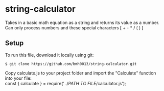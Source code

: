 # string-calculator

Takes in a basic math equation as a string and returns its value as a number.<br/>
Can only process numbers and these special characters [ +  -  *  /  (  ) ]

## Setup
To run this file, download it locally using git:
```
$ git clone https://github.com/bmh0013/string-calculator.git
```

Copy calculate.js to your project folder and import the "Calculate" function into your file:<br/>
const { calculate } = require(' ./<i>PATH TO FILE</i>/calculator.js');

